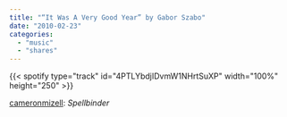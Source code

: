 ```yaml
---
title: "“It Was A Very Good Year” by Gabor Szabo"
date: "2010-02-23"
categories:
  - "music"
  - "shares"
---
```


{{< spotify type="track" id="4PTLYbdjIDvmW1NHrtSuXP" width="100%" height="250" >}}

[cameronmizell](http://cameronmizell.tumblr.com/post/363744135/it-was-a-very-good-year-by-gabor-szabo-from): _Spellbinder_
